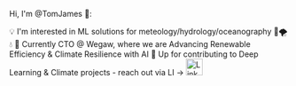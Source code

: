 
Hi, I'm @TomJames 👋:

💡 I'm interested in ML solutions for meteology/hydrology/oceanography 🌊🌪️💧
🧊 Currently CTO @ Wegaw, where we are Advancing Renewable Efficiency & Climate Resilience with AI
🤙 Up for contributing to Deep Learning & Climate projects - reach out via LI -> <a href="https://www.linkedin.com/in/thomas-j-393969162/"><img src="https://upload.wikimedia.org/wikipedia/commons/8/81/LinkedIn_icon.svg" alt="LinkedIn" width="30" height="30"></a>
